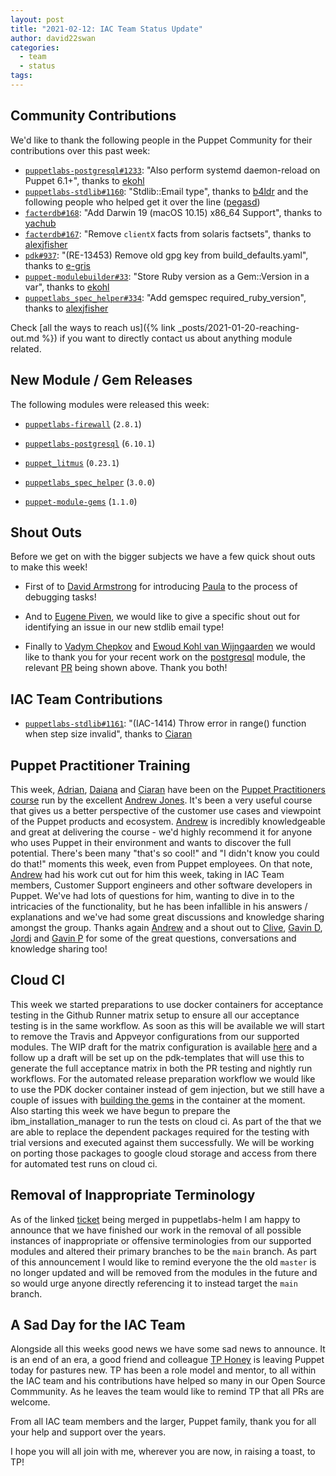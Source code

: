 ```yaml
---
layout: post
title: "2021-02-12: IAC Team Status Update"
author: david22swan
categories:
  - team
  - status
tags:
---
```


## Community Contributions

We'd like to thank the following people in the Puppet Community for their contributions over this past week:

- [`puppetlabs-postgresql#1233`][puppetlabs-postgresql-pr-1233]: "Also perform systemd daemon-reload on Puppet 6.1+", thanks to [ekohl][ekohl]
- [`puppetlabs-stdlib#1160`][puppetlabs-stdlib-pr-1160]: "Stdlib::Email type", thanks to [b4ldr][b4ldr] and the following people who helped get it over the line ([pegasd][pegasd])
- [`facterdb#168`][facterdb-pr-168]: "Add Darwin 19 (macOS 10.15) x86_64 Support", thanks to [yachub][yachub]
- [`facterdb#167`][facterdb-pr-167]: "Remove `clientX` facts from solaris factsets", thanks to [alexjfisher][alexjfisher]
- [`pdk#937`][pdk-pr-937]: "(RE-13453) Remove old gpg key from build_defaults.yaml", thanks to [e-gris][e-gris]
- [`puppet-modulebuilder#33`][puppet-modulebuilder-pr-33]: "Store Ruby version as a Gem::Version in a var", thanks to [ekohl][ekohl]
- [`puppetlabs_spec_helper#334`][puppetlabs_spec_helper-pr-334]: "Add gemspec required_ruby_version", thanks to [alexjfisher][alexjfisher]

Check [all the ways to reach us]({% link _posts/2021-01-20-reaching-out.md %}) if you want to directly contact us about anything module related.

## New Module / Gem Releases

The following modules were released this week:

- [`puppetlabs-firewall`][puppetlabs-firewall] (`2.8.1`)
- [`puppetlabs-postgresql`][puppetlabs-postgresql] (`6.10.1`)
- [`puppet_litmus`][puppet_litmus] (`0.23.1`)
- [`puppetlabs_spec_helper`][puppetlabs_spec_helper] (`3.0.0`)
- [`puppet-module-gems`][puppet-module-gems] (`1.1.0`)

  [puppetlabs-firewall]:            http://github.com/puppetlabs/puppetlabs-firewall
  [puppetlabs-postgresql]:          https://github.com/puppetlabs/puppetlabs-postgresql
  [puppet_litmus]:                  https://github.com/puppetlabs/puppet_litmus
  [puppetlabs_spec_helper]:         https://github.com/puppetlabs/puppetlabs_spec_helper
  [puppet-module-gems]:             https://github.com/puppetlabs/puppet-module-gems
  [puppetlabs-postgresql-pr-1233]:  https://github.com/puppetlabs/puppetlabs-postgresql/pull/1233
  [ekohl]:                          https://github.com/ekohl
  [puppetlabs-stdlib-pr-1160]:      https://github.com/puppetlabs/puppetlabs-stdlib/pull/1160
  [b4ldr]:                          https://github.com/b4ldr
  [pegasd]:                         https://github.com/pegasd
  [facterdb-pr-168]:                https://github.com/camptocamp/facterdb/pull/168
  [yachub]:                         https://github.com/yachub
  [facterdb-pr-167]:                https://github.com/camptocamp/facterdb/pull/167
  [alexjfisher]:                    https://github.com/alexjfisher
  [pdk-pr-937]:                     https://github.com/puppetlabs/pdk/pull/937
  [e-gris]:                         https://github.com/e-gris
  [puppet-modulebuilder-pr-33]:     https://github.com/puppetlabs/puppet-modulebuilder/pull/33
  [puppetlabs_spec_helper-pr-334]:  https://github.com/puppetlabs/puppetlabs_spec_helper/pull/334

## Shout Outs

Before we get on with the bigger subjects we have a few quick shout outs to make this week!

- First of to [David Armstrong][DavidA] for introducing [Paula][Paula] to the process of debugging tasks!
- And to [Eugene Piven][EugeneP], we would like to give a specific shout out for identifying an issue in our new stdlib email type!
- Finally to [Vadym Chepkov][vchepkov] and [Ewoud Kohl van Wijngaarden][ekohl] we would like to thank you for your recent work on the [postgresql][puppetlabs-postgresql] module, the relevant [PR][puppetlabs-postgresql-pr-1233] being shown above. Thank you both!

  [DavidA]:             https://github.com/da-ar
  [EugeneP]:            https://github.com/pegasd
  [vchepkov]:           https://github.com/vchepkov

## IAC Team Contributions

- [`puppetlabs-stdlib#1161`][puppetlabs-stdlib-pr-1161]: "(IAC-1414) Throw error in range() function when step size invalid", thanks to [Ciaran][Ciaran]

  [puppetlabs-stdlib-pr-1161]: https://github.com/puppetlabs/puppetlabs-stdlib/pull/1161

## Puppet Practitioner Training

This week, [Adrian][Adrian], [Daiana][Daiana] and [Ciaran][Ciaran] have been on the [Puppet Practitioners course][PractitionersCourse] run by the excellent [Andrew Jones][Andrew].
It's been a very useful course that gives us a better perspective of the customer use cases and viewpoint of the Puppet products and ecosystem.
[Andrew][Andrew] is incredibly knowledgeable and great at delivering the course - we'd highly recommend it for anyone who uses Puppet in their environment and wants to discover the full potential.
There's been many "that's so cool!" and "I didn't know you could do that!" moments this week, even from Puppet employees.
On that note, [Andrew][Andrew] had his work cut out for him this week, taking in IAC Team members, Customer Support engineers and other software developers in Puppet.
We've had lots of questions for him, wanting to dive in to the intricacies of the functionality, but he has been infallible in his answers / explanations and we've had some great discussions and knowledge sharing amongst the group.
Thanks again [Andrew][Andrew] and a shout out to [Clive][Clive], [Gavin D][GavinD], [Jordi][Jordi] and [Gavin P][GavinP] for some of the great questions, conversations and knowledge sharing too!

  [Andrew]:               https://github.com/16c7x
  [Clive]:                https://github.com/cliveweir
  [GavinD]:               https://github.com/gavindidrichsen
  [Jordi]:                https://github.com/jordi-garcia
  [GavinP]:               https://github.com/GSPatton
  [PractitionersCourse]:  https://learn.puppet.com/instructor-led-training/puppet-practitioner

## Cloud CI

This week we started preparations to use docker containers for acceptance testing in the Github Runner matrix setup to ensure all our acceptance testing is in the same workflow. As soon as this will be available we will start to remove the Travis and Appveyor configurations from our supported modules.
The WIP draft for the matrix configuration is available [here][puppet-litmus-pr-385] and a follow up a draft will be set up on the pdk-templates that will use this to generate the full acceptance matrix in both the PR testing and nightly run workflows.
For the automated release preparation workflow we would like to use the PDK docker container instead of gem injection, but we still have a couple of issues with [building the gems][puppetlabs-testing-issues] in the container at the moment.
Also starting this week we have begun to prepare the ibm_installation_manager to run the tests on cloud ci. As part of the that  we are able to replace the dependent packages required for the testing with trial versions and executed against them successfully. We will be working on porting those packages to google cloud storage and access from there for automated test runs on cloud ci.

  [puppet-litmus-pr-385]:       https://github.com/puppetlabs/puppet_litmus/pull/385
  [puppetlabs-testing-issues]:  https://github.com/puppetlabs/puppetlabs-testing/runs/1863891582?check_suite_focus=true

## Removal of Inappropriate Terminology

As of the linked [ticket][puppetlabs-helm-pr-140] being merged in puppetlabs-helm I am happy to announce that we have finished our work in the removal of all possible instances of inappropriate or offensive terminologies from our supported modules and altered their primary branches to be the `main` branch.
As part of this announcement I would like to remind everyone the the old `master` is no longer updated and will be removed from the modules in the future and so would urge anyone directly referencing it to instead target the `main` branch.

  [puppetlabs-helm-pr-140]: https://github.com/puppetlabs/puppetlabs-helm/pull/140

## A Sad Day for the IAC Team

Alongside all this weeks good news we have some sad news to announce. It is an end of an era, a good friend and colleague [TP Honey][TP] is leaving Puppet today for pastures new. TP has been a role model and mentor, to all within the IAC team and his contributions have helped so many in our Open Source Commmunity. As he leaves the team would like to remind TP that all PRs are welcome.

From all IAC team members and the larger, Puppet family, thank you for all your help and support over the years.

I hope you will all join with me, wherever you are now, in raising a toast, to TP!

  [Adrian]:             https://github.com/adrianiurca
  [Ben]:                https://github.com/binford2k
  [Ciaran]:             https://github.com/sanfrancrisko
  [Daiana]:             https://github.com/daianamezdrea
  [Danny]:              https://github.com/carabasdaniel
  [DavidSchmitt]:       https://github.com/DavidS
  [DavidSwan]:          https://github.com/david22swan
  [Disha]:              https://github.com/Disha-maker
  [Lore]:               https://github.com/lionce
  [Michael]:            https://github.com/michaeltlombardi
  [Paula]:              https://github.com/pmcmaw
  [Sheena]:             https://github.com/sheenaajay
  [Supported Modules]:  https://puppetlabs.github.io/iac/modules/
  [TP]:                 https://github.com/tphoney
  [Tools]:              https://puppetlabs.github.io/iac/tools/
